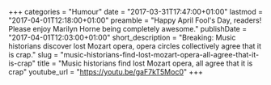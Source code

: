 +++
categories = "Humour"
date = "2017-03-31T17:47:00+01:00"
lastmod = "2017-04-01T12:18:00+01:00"
preamble = "Happy April Fool's Day, readers! Please enjoy Marilyn Horne being completely awesome."
publishDate = "2017-04-01T12:03:00+01:00"
short_description = "Breaking: Music historians discover lost Mozart opera, opera circles collectively agree that it is crap."
slug = "music-historians-find-lost-mozart-opera-all-agree-that-it-is-crap"
title = "Music historians find lost Mozart opera, all agree that it is crap"
youtube_url = "https://youtu.be/gaF7kT5Moc0"
+++


